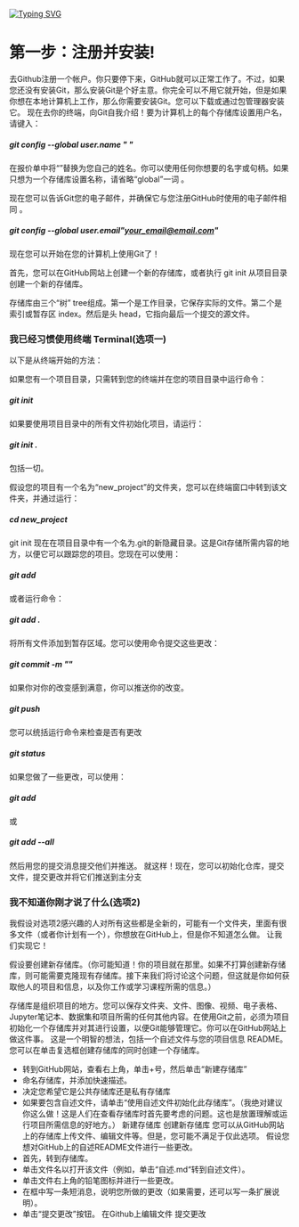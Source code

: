 [![Typing SVG](https://readme-typing-svg.demolab.com/?lines=欢迎来到Leaovo-man2的博客;开始使用Github)](https://git.io/typing-svg)


# 第一步：注册并安装!
去Github注册一个帐户。你只要停下来，GitHub就可以正常工作了。不过，如果您还没有安装Git，那么安装Git是个好主意。你完全可以不用它就开始，但是如果你想在本地计算机上工作，那么你需要安装Git。您可以下载或通过包管理器安装它。
现在去你的终端，向Git自我介绍！要为计算机上的每个存储库设置用户名，请键入：
##### git config --global user.name " "

在报价单中将“”替换为您自己的姓名。你可以使用任何你想要的名字或句柄。如果只想为一个存储库设置名称，请省略“global”一词 。

现在您可以告诉Git您的电子邮件，并确保它与您注册GitHub时使用的电子邮件相同 。

##### git config --global user.email"your_email@email.com"
现在您可以开始在您的计算机上使用Git了！

首先，您可以在GitHub网站上创建一个新的存储库，或者执行 git init 从项目目录创建一个新的存储库。

存储库由三个“树” tree组成。第一个是工作目录，它保存实际的文件。第二个是索引或暂存区 index。然后是头 head，它指向最后一个提交的源文件。
### 我已经习惯使用终端 Terminal(选项一)
以下是从终端开始的方法：

如果您有一个项目目录，只需转到您的终端并在您的项目目录中运行命令：
##### git init
如果要使用项目目录中的所有文件初始化项目，请运行：
##### git init .
包括一切。

假设您的项目有一个名为“new_project”的文件夹，您可以在终端窗口中转到该文件夹，并通过运行：
##### cd new_project
git init
现在在项目目录中有一个名为.git的新隐藏目录。这是Git存储所需内容的地方，以便它可以跟踪您的项目。您现在可以使用：
##### git add
或者运行命令：
##### git add .
将所有文件添加到暂存区域。您可以使用命令提交这些更改：
##### git commit -m ""
如果你对你的改变感到满意，你可以推送你的改变。
##### git push
您可以统括运行命令来检查是否有更改
##### git status
如果您做了一些更改，可以使用：
##### git add
或
##### git add --all
然后用您的提交消息提交他们并推送。
就这样！现在，您可以初始化仓库，提交文件，提交更改并将它们推送到主分支
### 我不知道你刚才说了什么(选项2)
我假设对选项2感兴趣的人对所有这些都是全新的，可能有一个文件夹，里面有很多文件（或者你计划有一个），你想放在GitHub上，但是你不知道怎么做。
让我们实现它！

假设要创建新存储库。（你可能知道！你的项目就在那里。如果不打算创建新存储库，则可能需要克隆现有存储库。接下来我们将讨论这个问题，但这就是你如何获取他人的项目和信息，以及你工作或学习课程所需的信息。） 

存储库是组织项目的地方。您可以保存文件夹、文件、图像、视频、电子表格、Jupyter笔记本、数据集和项目所需的任何其他内容。在使用Git之前，必须为项目初始化一个存储库并对其进行设置，以便Git能够管理它。你可以在GitHub网站上做这件事。 
这是一个明智的想法，包括一个自述文件与您的项目信息 README。您可以在单击复选框创建存储库的同时创建一个存储库。
- 转到GitHub网站，查看右上角，单击+号，然后单击“新建存储库” 
- 命名存储库，并添加快速描述。 
- 决定您希望它是公共存储库还是私有存储库 
- 如果要包含自述文件，请单击“使用自述文件初始化此存储库”。（我绝对建议你这么做！这是人们在查看存储库时首先要考虑的问题。这也是放置理解或运行项目所需信息的好地方。） 
新建存储库
创建新存储库 
您可以从GitHub网站上的存储库上传文件、编辑文件等。但是，您可能不满足于仅此选项。
假设您想对GitHub上的自述README文件进行一些更改。
- 首先，转到存储库。 
- 单击文件名以打开该文件（例如，单击“自述.md“转到自述文件）。 
- 单击文件右上角的铅笔图标并进行一些更改。 
- 在框中写一条短消息，说明您所做的更改（如果需要，还可以写一条扩展说明）。 
- 单击“提交更改”按钮。 
在Github上编辑文件
提交更改
